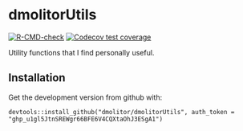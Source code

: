 # dmolitorUtils

<!-- badges: start -->
[![R-CMD-check](https://github.com/dmolitor/dmolitorUtils/workflows/R-CMD-check/badge.svg)](https://github.com/dmolitor/dmolitorUtils/actions)
[![Codecov test coverage](https://codecov.io/gh/dmolitor/dmolitorUtils/branch/main/graph/badge.svg)](https://codecov.io/gh/dmolitor/dmolitorUtils?branch=main)
<!-- badges: end -->

Utility functions that I find personally useful.

## Installation
Get the development version from github with:
```
devtools::install_github("dmolitor/dmolitorUtils", auth_token = "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")
```
